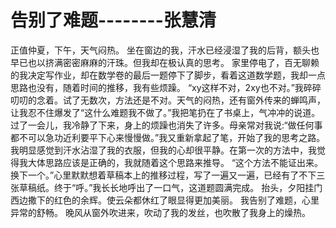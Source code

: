 #  告别了难题--------张慧清

正值仲夏，下午，天气闷热。
    坐在窗边的我，汗水已经浸湿了我的后背，额头也早已也以挤满密密麻麻的汗珠。但我却在极认真的思考。
    家里停电了，百无聊赖的我决定写作业，却在数学卷的最后一题停下了脚步，看着这道数学题，我却一点思路也没有，随着时间的推移，我有些烦躁。
    “xy这样不对，2xy也不对。”我碎碎叨叨的念着。试了无数次，方法还是不对。天气的闷热，还有窗外传来的蝉鸣声，让我忍不住爆发了“这什么难题我不做了。”我把笔扔在了书桌上，气冲冲的说道。过了一会儿，我冷静了下来，身上的烦躁也消失了许多。母亲常对我说:“做任何事都不可以急功近利要平下心来慢慢做。”我又重新拿起了笔，开始了我的思考之路。
   我明显感觉到汗水沾湿了我的衣服，但我的心却很平静。在第一次的方法中，我觉得我大体思路应该是正确的，我就随着这个思路来推导。
    “这个方法不能证出来。换下一个。”心里默默想着草稿本上的推移过程，写了一遍又一遍，已经有了不下三张草稿纸。终于“呼。”我长长地呼出了一口气，这道题圆满完成。 抬头，夕阳挂门西边撒下的红色的余辉。使云朵都休红了眼显得更加美丽。
    我告别了难题，心里异常的舒畅。
    晚风从窗外吹进来，吹动了我的发丝，也吹散了我身上的燥热。